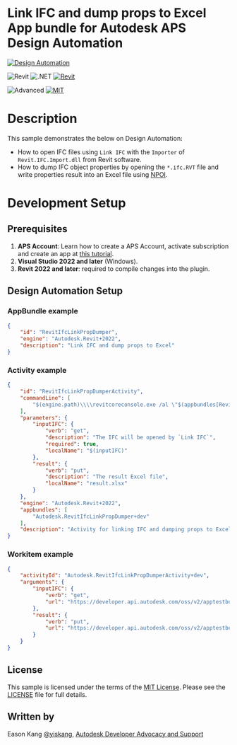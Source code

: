 # Link IFC and dump props to Excel App bundle for Autodesk APS Design Automation

[![Design Automation](https://img.shields.io/badge/Design%20Automation-v3-green.svg)](http://developer.autodesk.com/)

![Revit](https://img.shields.io/badge/Plugins-Revit-lightgrey.svg)
![.NET](https://img.shields.io/badge/.NET%20Framework-4.8-blue.svg)
[![Revit](https://img.shields.io/badge/Revit-2022-lightgrey.svg)](https://www.autodesk.com/products/revit/overview/)

![Advanced](https://img.shields.io/badge/Level-Advanced-red.svg)
[![MIT](https://img.shields.io/badge/License-MIT-blue.svg)](http://opensource.org/licenses/MIT)

# Description

This sample demonstrates the below on Design Automation:

- How to open IFC files using `Link IFC`  with the `Importer` of `Revit.IFC.Import.dll` from Revit software.
- How to dump IFC object properties by opening the `*.ifc.RVT` file and write properties result into an Excel file using [NPOI](https://www.nuget.org/packages/NPOI/).

# Development Setup

## Prerequisites

1. **APS Account**: Learn how to create a APS Account, activate subscription and create an app at [this tutorial](https://aps.autodesk.com/tutorials).
2. **Visual Studio 2022 and later** (Windows).
3. **Revit 2022 and later**: required to compile changes into the plugin.

## Design Automation Setup

### AppBundle example

```json
{
    "id": "RevitIfcLinkPropDumper",
    "engine": "Autodesk.Revit+2022",
    "description": "Link IFC and dump props to Excel"
}
```

### Activity example

```json
{
    "id": "RevitIfcLinkPropDumperActivity",
    "commandLine": [
        "$(engine.path)\\\\revitcoreconsole.exe /al \"$(appbundles[RevitIfcLinkPropDumper].path)\""
    ],
    "parameters": {
        "inputIFC": {
            "verb": "get",
            "description": "The IFC will be opened by `Link IFC`",
            "required": true,
            "localName": "$(inputIFC)"
        },
        "result": {
            "verb": "put",
            "description": "The result Excel file",
            "localName": "result.xlsx"
        }
    },
    "engine": "Autodesk.Revit+2022",
    "appbundles": [
        "Autodesk.RevitIfcLinkPropDumper+dev"
    ],
    "description": "Activity for linking IFC and dumping props to Excel"
}
```

### Workitem example

```json
{
    "activityId": "Autodesk.RevitIfcLinkPropDumperActivity+dev",
    "arguments": {
        "inputIFC": {
            "verb": "get",
            "url": "https://developer.api.autodesk.com/oss/v2/apptestbucket/97095bbc-1ce3-469f-99ba-0157bbcab73b?region=US"
        },
        "result": {
            "verb": "put",
            "url": "https://developer.api.autodesk.com/oss/v2/apptestbucket/9d3be632-a4fc-457d-bc5d-9e75cefc54b7?region=US"
        }
    }
}
```

## License

This sample is licensed under the terms of the [MIT License](http://opensource.org/licenses/MIT). Please see the [LICENSE](LICENSE) file for full details.

## Written by

Eason Kang [@yiskang](https://twitter.com/yiskang), [Autodesk Developer Advocacy and Support](http://aps.autodesk.com)